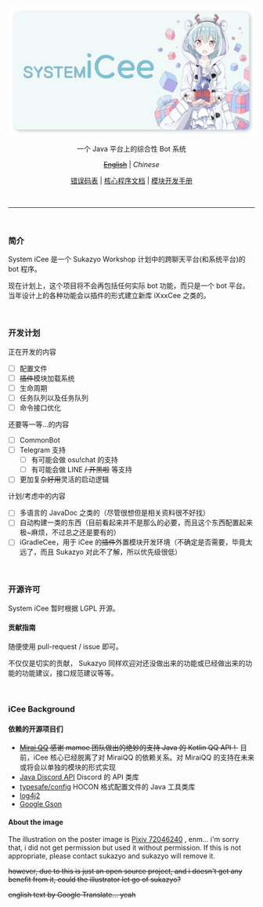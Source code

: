 <div align="center">

![post.png](post-card@0.75x.png)

一个 Java 平台上的综合性 Bot 系统

[~~English~~]()
| *Chinese*

[错误码表](errors.md)
| [核心程序文档](https://book.sukazyo.cc/icee/)
| [模块开发手册](https://book.sukazyo.cc/icee-module-dev/)


</div>

<br/>

---

<br/>

### 简介

System iCee 是一个 Sukazyo Workshop 计划中的跨聊天平台(和系统平台)的 bot 程序。

现在计划上，这个项目将不会再包括任何实际 bot 功能，而只是一个 bot 平台。
当年设计上的各种功能会以插件的形式建立新库 iXxxCee 之类的。

<br/>

### 开发计划

正在开发的内容
- [ ] 配置文件
- [ ] ~~插件~~模块加载系统
- [ ] 生命周期
- [ ] 任务队列以及任务队列
- [ ] 命令接口优化

还要等一等...的内容
- [ ] CommonBot
- [ ] Telegram 支持
  - [ ] 有可能会做 osu!chat 的支持
  - [ ] 有可能会做 LINE ~~/ 开黑啦~~ 等支持
- [ ] 更加复杂~~好用~~灵活的启动逻辑

计划/考虑中的内容
- [ ] 多语言的 JavaDoc 之类的（尽管很想但是相关资料很不好找）
- [ ] 自动构建一类的东西（目前看起来并不是那么的必要，而且这个东西配置起来极~麻烦，不过总之还是要有的）
- [ ] iGradleCee，用于 iCee 的~~插件~~外置模块开发环境（不确定是否需要，毕竟太远了，而且 Sukazyo 对此不了解，所以优先级很低）

<br/>

### 开源许可

System iCee 暂时根据 LGPL 开源。

#### 贡献指南

随便使用 pull-request / issue 即可。

不仅仅是切实的贡献，
Sukazyo 同样欢迎对还没做出来的功能或已经做出来的功能的功能建议，接口规范建议等等。

<br/>

### iCee Background

#### 依赖的开源项目们

- <del>[Mirai QQ](https://github.com/mamoe/mirai) 感谢 mamoe 团队做出的绝妙的支持 Java 的 Kotlin QQ API！</del>
  目前，iCee 核心已经脱离了对 MiraiQQ 的依赖关系。对 MiraiQQ 的支持在未来或将会以单独的模块的形式实现
- [Java Discord API](https://github.com/DV8FromTheWorld/JDA) Discord 的 API 类库
- [typesafe/config](https://lightbend.github.io/config/) HOCON 格式配置文件的 Java 工具类库
- [log4j2](https://logging.apache.org/log4j/2.x/)
- [Google Gson](https://github.com/google/gson)

#### About the image

The illustration on the poster image is [Pixiv 72046240](https://www.pixiv.net/artworks/72046240)
, enm... i'm sorry that, i did not get permission but used it without permission.
If this is not appropriate, please contact sukazyo and sukazyo will remove it.

~~however, due to this is just an open source project, and i doesn't get any benefit from it, could the illustrator let go of sukazyo?~~

~~english text by Google Translate... yeah~~
